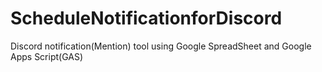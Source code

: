 # ScheduleNotificationforDiscord
Discord notification(Mention) tool using Google SpreadSheet and Google Apps Script(GAS)
